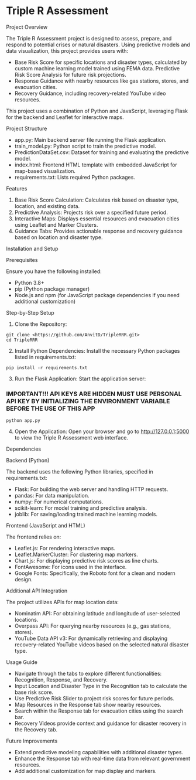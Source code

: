 # Triple R Assessment

Project Overview

The Triple R Assessment project is designed to assess, prepare, and respond to potential crises or natural disasters. Using predictive models and data visualization, this project provides users with:

* Base Risk Score for specific locations and disaster types, calculated by custom machine learning model trained using FEMA data.
Predictive Risk Score Analysis for future risk projections.
* Response Guidance with nearby resources like gas stations, stores, and evacuation cities.
* Recovery Guidance, including recovery-related YouTube video resources.

This project uses a combination of Python and JavaScript, leveraging Flask for the backend and Leaflet for interactive maps.

Project Structure

* app.py: Main backend server file running the Flask application.
* train_model.py: Python script to train the predictive model.
* PredictionDataSet.csv: Dataset for training and evaluating the predictive model.
* index.html: Frontend HTML template with embedded JavaScript for map-based visualization.
* requirements.txt: Lists required Python packages.

Features

1. Base Risk Score Calculation: Calculates risk based on disaster type, location, and existing data.
2. Predictive Analysis: Projects risk over a specified future period.
3. Interactive Maps: Displays essential resources and evacuation cities using Leaflet and Marker Clusters.
4. Guidance Tabs: Provides actionable response and recovery guidance based on location and disaster type.

Installation and Setup

Prerequisites

Ensure you have the following installed:

* Python 3.8+
* pip (Python package manager)
* Node.js and npm (for JavaScript package dependencies if you need additional customization)

Step-by-Step Setup

1.	Clone the Repository:
 ```
 git clone <https://github.com/AnvitD/TripleRRR.git>
 cd TripleRRR
 ```

2.	Install Python Dependencies:
Install the necessary Python packages listed in requirements.txt:

```
pip install -r requirements.txt
```

3.	Run the Flask Application:
Start the application server:
### IMPORTANT!!! API KEYS ARE HIDDEN MUST USE PERSONAL API KEY BY INITIALIZING THE ENVIRONMENT VARIABLE BEFORE THE USE OF THIS APP
```
python app.py
```
4.	Open the Application:
Open your browser and go to http://127.0.0.1:5000 to view the Triple R Assessment web interface.

Dependencies

Backend (Python)

The backend uses the following Python libraries, specified in requirements.txt:

* Flask: For building the web server and handling HTTP requests.
* pandas: For data manipulation.
* numpy: For numerical computations.
* scikit-learn: For model training and predictive analysis.
* joblib: For saving/loading trained machine learning models.

Frontend (JavaScript and HTML)

The frontend relies on:

* Leaflet.js: For rendering interactive maps.
* Leaflet.MarkerCluster: For clustering map markers.
* Chart.js: For displaying predictive risk scores as line charts.
* FontAwesome: For icons used in the interface.
* Google Fonts: Specifically, the Roboto font for a clean and modern design.

Additional API Integration

The project utilizes APIs for map location data:

* Nominatim API: For obtaining latitude and longitude of user-selected locations.
* Overpass API: For querying nearby resources (e.g., gas stations, stores).
* YouTube Data API v3: For dynamically retrieving and displaying recovery-related YouTube videos based on the selected natural disaster type.

Usage Guide

* Navigate through the tabs to explore different functionalities: Recognition, Response, and Recovery.
* Input Location and Disaster Type in the Recognition tab to calculate the base risk score.
* Use Predictive Risk Slider to project risk scores for future periods.
* Map Resources in the Response tab show nearby resources.
* Search within the Response tab for evacuation cities using the search bar.
* Recovery Videos provide context and guidance for disaster recovery in the Recovery tab.

Future Improvements

* Extend predictive modeling capabilities with additional disaster types.
* Enhance the Response tab with real-time data from relevant government resources.
* Add additional customization for map display and markers.




 
